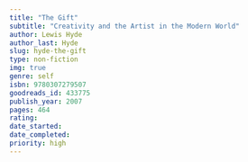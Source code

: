 ```yaml
---
title: "The Gift" 
subtitle: "Creativity and the Artist in the Modern World"
author: Lewis Hyde
author_last: Hyde
slug: hyde-the-gift
type: non-fiction
img: true
genre: self
isbn: 9780307279507
goodreads_id: 433775
publish_year: 2007
pages: 464
rating: 
date_started:
date_completed:
priority: high
---
```

